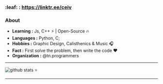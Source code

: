 ### :leaf: : https://linktr.ee/ceiv
### About

-  **Learning :** Js, C++ :zap: | Open-Source :fire:	
-  **Languages :** Python, C;
-  **Hobbies :** Graphic Design, Calisthenics & Music :headphones:
-  **Fact :** First solve the problem, then write the code :heart: 
-  **Organization :** @tn.programmers

---------------------------------------------------------------------------------------------------------------------------------------------------------------------------------

![github stats](https://github-readme-stats.vercel.app/api?username=ceivv&show_icons=true) ⭐️

---------------------------------------------------------------------------------------------------------------------------------------------------------------------------------

